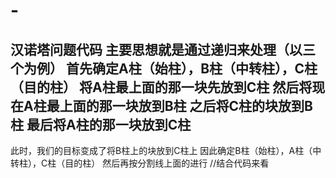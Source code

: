 # -
汉诺塔问题代码
主要思想就是通过递归来处理（以三个为例）
首先确定A柱（始柱），B柱（中转柱），C柱（目的柱）
将A柱最上面的那一块先放到C柱
然后将现在A柱最上面的那一块放到B柱
之后将C柱的块放到B柱
最后将A柱的那一块放到C柱
----------------------
此时，我们的目标变成了将B柱上的块放到C柱上
因此确定B柱（始柱），A柱（中转柱），C柱（目的柱）
然后再按分割线上面的进行
//结合代码来看
